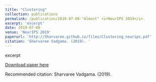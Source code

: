 ```yaml
---
title: "Clustering"
collection: publications
permalink: /publication/2019-07-08-"Almost" <i>NeurIPS 2019</i>.
excerpt: 'excerpt'
date: 2019-07-08
venue: 'NeurIPS 2019'
paperurl: 'http://Sharvaree.github.io/files/Clustering_neurips.pdf'
citation: 'Sharvaree Vadgama. (2019). '
---
```

excerpt

[Download paper here](http://Sharvaree.github.io/files/Clustering_neurips.pdf)

Recommended citation: Sharvaree Vadgama. (2019). 